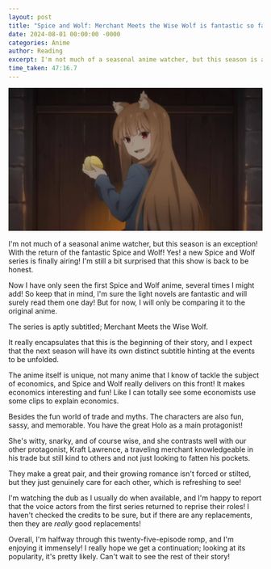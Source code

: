 ```yaml
---
layout: post
title: "Spice and Wolf: Merchant Meets the Wise Wolf is fantastic so far!"
date: 2024-08-01 00:00:00 -0000
categories: Anime
author: Reading
excerpt: I'm not much of a seasonal anime watcher, but this season is an exception! With the return of the fantastic Spice and Wolf! Yes! a new Spice and Wolf series is finally airing! I'm still a bit surprised that this show is back to be honest.
time_taken: 47:16.7
---
```


![](/_drafts/the-great-holo-holding-a-pear.jpg)

I'm not much of a seasonal anime watcher, but this season is an exception! With the return of the fantastic Spice and Wolf! Yes! a new Spice and Wolf series is finally airing! I'm still a bit surprised that this show is back to be honest.

Now I have only seen the first Spice and Wolf anime, several times I might add! So keep that in mind, I'm sure the light novels are fantastic and will surely read them one day! But for now, I will only be comparing it to the original anime.

The series is aptly subtitled; Merchant Meets the Wise Wolf.

It really encapsulates that this is the beginning of their story, and I expect that the next season will have its own distinct subtitle hinting at the events to be unfolded.

The anime itself is unique, not many anime that I know of tackle the subject of economics, and Spice and Wolf really delivers on this front! It makes economics interesting and fun! Like I can totally see some economists use some clips to explain economics.

Besides the fun world of trade and myths. The characters are also fun, sassy, and memorable. You have the great Holo as a main protagonist!

She's witty, snarky, and of course wise, and she contrasts well with our other protagonist, Kraft Lawrence, a traveling merchant knowledgeable in his trade but still kind to others and not just looking to fatten his pockets.

They make a great pair, and their growing romance isn't forced or stilted, but they just genuinely care for each other, which is refreshing to see!

I'm watching the dub as I usually do when available, and I'm happy to report that the voice actors from the first series returned to reprise their roles! I haven't checked the credits to be sure, but if there are any replacements, then they are *really* good replacements!

Overall, I'm halfway through this twenty-five-episode romp, and I'm enjoying it immensely! I really hope we get a continuation; looking at its popularity, it's pretty likely. Can't wait to see the rest of their story!
